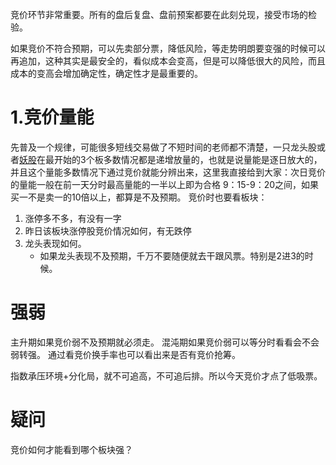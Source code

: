竞价环节非常重要。所有的盘后复盘、盘前预案都要在此刻兑现，接受市场的检验。

如果竞价不符合预期，可以先卖部分票，降低风险，等走势明朗要变强的时候可以再追加，这种其实是最安全的，看似成本会变高，但是可以降低很大的风险，而且成本的变高会增加确定性，确定性才是最重要的。
# 1.竞价量能
先普及一个规律，可能很多短线交易做了不短时间的老师都不清楚，一只龙头股或者[妖股](https://www.taoguba.com.cn/new/stockbar/other/barRedirect?type=1&&gnName=%E5%A6%96%E8%82%A1)在最开始的3个板多数情况都是递增放量的，也就是说量能是逐日放大的，并且这个量能多数情况下通过竞价就能分辨出来，这里我直接给到大家：次日竞价的量能一般在前一天分时最高量能的一半以上即为合格
9：15-9：20之间，如果买一不是卖一的10倍以上，都算是不及预期。
竞价时也要看板块：
1. 涨停多不多，有没有一字
2. 昨日该板块涨停股竞价情况如何，有无跌停
3. 龙头表现如何。
	* 如果龙头表现不及预期，千万不要随便就去干跟风票。特别是2进3的时候。

# 强弱
主升期如果竞价弱不及预期就必须走。
混沌期如果竞价弱可以等分时看看会不会弱转强。
通过看竞价换手率也可以看出来是否有竞价抢筹。

指数承压环境+分化局，就不可追高，不可追后排。所以今天竞价才点了低吸票。

# 疑问
竞价如何才能看到哪个板块强？
